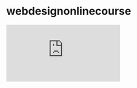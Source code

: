# webdesignonlinecourse
![Tajmahal](http://wallpaper100001.blogspot.com/2013/09/taj-mahal-desktop-wallpapers.html)
